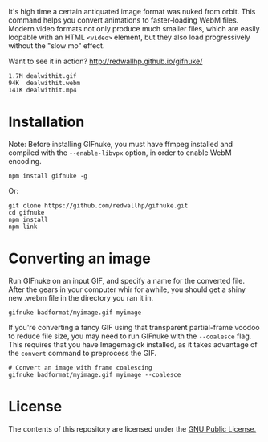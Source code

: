 It's high time a certain antiquated image format was nuked from orbit. This command helps you convert animations to faster-loading WebM files. Modern video formats not only produce much smaller files, which are easily loopable with an HTML `<video>` element, but they also load progressively without the "slow mo" effect.

Want to see it in action? http://redwallhp.github.io/gifnuke/

    1.7M dealwithit.gif
    94K  dealwithit.webm
    141K dealwithit.mp4


# Installation

Note: Before installing GIFnuke, you must have ffmpeg installed and compiled with the `--enable-libvpx` option, in order to enable WebM encoding.

    npm install gifnuke -g

Or:

    git clone https://github.com/redwallhp/gifnuke.git
    cd gifnuke
    npm install
    npm link


# Converting an image

Run GIFnuke on an input GIF, and specify a name for the converted file. After the gears in your computer whir for awhile, you should get a shiny new .webm file in the directory you ran it in.

    gifnuke badformat/myimage.gif myimage

If you're converting a fancy GIF using that transparent partial-frame voodoo to reduce file size, you may need to run GIFnuke with the `--coalesce` flag. This requires that you have Imagemagick installed, as it takes advantage of the `convert` command to preprocess the GIF.
 
    # Convert an image with frame coalescing
    gifnuke badformat/myimage.gif myimage --coalesce


# License

The contents of this repository are licensed under the [GNU Public License.](http://www.gnu.org/licenses/gpl-3.0.html)
